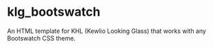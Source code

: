 # klg_bootswatch
An HTML template for KHL (Kewlio Looking Glass) that works with any Bootswatch CSS theme.
